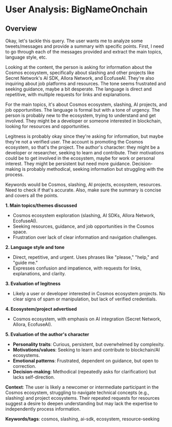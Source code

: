 # User Analysis: BigNameOnchain

## Overview

<think>
Okay, let's tackle this query. The user wants me to analyze some tweets/messages and provide a summary with specific points. First, I need to go through each of the messages provided and extract the main topics, language style, etc.

Looking at the content, the person is asking for information about the Cosmos ecosystem, specifically about slashing and other projects like Secret Network's AI SDK, Allora Network, and EcofuseAI. They're also inquiring about job platforms and resources. The tone seems frustrated and seeking guidance, maybe a bit desperate. The language is direct and repetitive, with multiple requests for links and explanations.

For the main topics, it's about Cosmos ecosystem, slashing, AI projects, and job opportunities. The language is formal but with a tone of urgency. The person is probably new to the ecosystem, trying to understand and get involved. They might be a developer or someone interested in blockchain, looking for resources and opportunities.

Legitness is probably okay since they're asking for information, but maybe they're not a verified user. The account is promoting the Cosmos ecosystem, so that's the project. The author's character: they might be a developer or researcher, seeking to learn and contribute. Their motivations could be to get involved in the ecosystem, maybe for work or personal interest. They might be persistent but need more guidance. Decision-making is probably methodical, seeking information but struggling with the process.

Keywords would be Cosmos, slashing, AI projects, ecosystem, resources. Need to check if that's accurate. Also, make sure the summary is concise and covers all the points.
</think>

**1. Main topics/themes discussed**  
- Cosmos ecosystem exploration (slashing, AI SDKs, Allora Network, EcofuseAI).  
- Seeking resources, guidance, and job opportunities in the Cosmos space.  
- Frustration over lack of clear information and navigation challenges.  

**2. Language style and tone**  
- Direct, repetitive, and urgent. Uses phrases like "please," "help," and "guide me."  
- Expresses confusion and impatience, with requests for links, explanations, and clarity.  

**3. Evaluation of legitness**  
- Likely a user or developer interested in Cosmos ecosystem projects. No clear signs of spam or manipulation, but lack of verified credentials.  

**4. Ecosystem/project advertised**  
- Cosmos ecosystem, with emphasis on AI integration (Secret Network, Allora, EcofuseAI).  

**5. Evaluation of the author's character**  
- **Personality traits**: Curious, persistent, but overwhelmed by complexity.  
- **Motivations/values**: Seeking to learn and contribute to blockchain/AI ecosystems.  
- **Emotional patterns**: Frustrated, dependent on guidance, but open to correction.  
- **Decision-making**: Methodical (repeatedly asks for clarification) but lacks self-direction.  

**Context**: The user is likely a newcomer or intermediate participant in the Cosmos ecosystem, struggling to navigate technical concepts (e.g., slashing) and project ecosystems. Their repeated requests for resources suggest a desire to deepen understanding but may lack the expertise to independently process information.  

**Keywords/tags**: cosmos, slashing, ai-sdk, ecosystem, resource-seeking